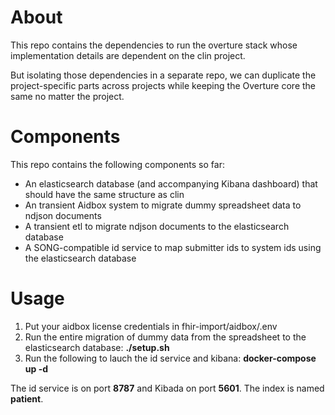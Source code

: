# About

This repo contains the dependencies to run the overture stack whose implementation details are dependent on the clin project.

But isolating those dependencies in a separate repo, we can duplicate the project-specific parts across projects while keeping the Overture core the same no matter the project.

# Components

This repo contains the following components so far:
- An elasticsearch database (and accompanying Kibana dashboard) that should have the same structure as clin
- An transient Aidbox system to migrate dummy spreadsheet data to ndjson documents
- A transient etl to migrate ndjson documents to the elasticsearch database
- A SONG-compatible id service to map submitter ids to system ids using the elasticsearch database

# Usage

1. Put your aidbox license credentials in fhir-import/aidbox/.env
2. Run the entire migration of dummy data from the spreadsheet to the elasticsearch database: **./setup.sh**
3. Run the following to lauch the id service and kibana: **docker-compose up -d**

The id service is on port **8787** and Kibada on port **5601**. The index is named **patient**.